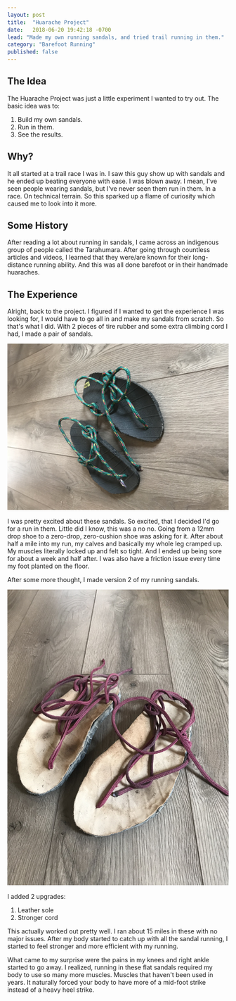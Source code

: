 ```yaml
---
layout: post
title:  "Huarache Project"
date:   2018-06-20 19:42:18 -0700
lead: "Made my own running sandals, and tried trail running in them."
category: "Barefoot Running"
published: false
---
```

## The Idea

The Huarache Project was just a little experiment I wanted to try out. The basic idea was to:

1. Build my own sandals.
2. Run in them.
3. See the results.

## Why?

It all started at a trail race I was in. I saw this guy show up with sandals and he ended up beating everyone with ease. I was blown away. I mean, I've seen people wearing sandals, but I've never seen them run in them. In a race. On technical terrain. So this sparked up a flame of curiosity which caused me to look into it more.

## Some History

After reading a lot about running in sandals, I came across an indigenous group of people called the Tarahumara. After going through countless articles and videos, I learned that they were/are known for their long-distance running ability. And this was all done barefoot or in their handmade huaraches.

## The Experience

Alright, back to the project. I figured if I wanted to get the experience I was looking for, I would have to go all in and make my sandals from scratch. So that's what I did. With 2 pieces of tire rubber and some extra climbing cord I had, I made a pair of sandals.

![Homemade running sandals](/assets/images/posts/IMG_2171.jpg)

I was pretty excited about these sandals. So excited, that I decided I'd go for a run in them. Little did I know, this was a no no. Going from a 12mm drop shoe to a zero-drop, zero-cushion shoe was asking for it. After about half a mile into my run, my calves and basically my whole leg cramped up. My muscles literally locked up and felt so tight. And I ended up being sore for about a week and half after. I was also have a friction issue every time my foot planted on the floor.

After some more thought, I made version 2 of my running sandals.

![Version two homemade sandals](/assets/images/posts/IMG_2172.jpg)

I added 2 upgrades:

1. Leather sole
2. Stronger cord

This actually worked out pretty well. I ran about 15 miles in these with no major issues. After my body started to catch up with all the sandal running, I started to feel stronger and more efficient with my running.

What came to my surprise were the pains in my knees and right ankle started to go away. I realized, running in these flat sandals required my body to use so many more muscles. Muscles that haven't been used in years. It naturally forced your body to have more of a mid-foot strike instead of a heavy heel strike.
